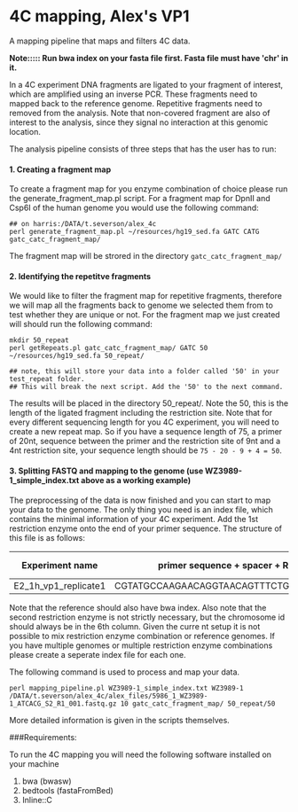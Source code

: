 # 4C mapping, Alex's VP1

A mapping pipeline that maps and filters 4C data.

**Note::::: Run bwa index on your fasta file first. Fasta file must have 'chr' in it.**


In a 4C experiment DNA fragments are ligated to your fragment of interest, which are amplified using an inverse PCR. These fragments need to mapped back to the reference genome. Repetitive fragments need to removed from the analysis. Note that non-covered fragment are also of interest to the analysis, since they signal no interaction at this genomic location.

The analysis pipeline consists of three steps that has the user has to run:

#### 1. Creating a fragment map

To create a fragment map for you enzyme combination of choice please run the generate_fragment_map.pl script. For a fragment map for DpnII and Csp6I of the human genome you would use the following command:

```
## on harris:/DATA/t.severson/alex_4c
perl generate_fragment_map.pl ~/resources/hg19_sed.fa GATC CATG gatc_catc_fragment_map/
```

The fragment map will be strored in the directory `gatc_catc_fragment_map/`

#### 2. Identifying the repetitve fragments

We would like to filter the fragment map for repetitive fragments, therefore we will map all the fragments back to genome we selected them from to test whether they are unique or not. For the fragment map we just created will should run the following command:

```
mkdir 50_repeat
perl getRepeats.pl gatc_catc_fragment_map/ GATC 50 ~/resources/hg19_sed.fa 50_repeat/

## note, this will store your data into a folder called '50' in your test_repeat folder. 
## This will break the next script. Add the '50' to the next command. 
```

The results will be placed in the directory 50_repeat/. Note the 50, this is the length of the ligated fragment including the restriction site. Note that for every different sequencing length for you 4C experiment, you will need to create a new repeat map. So if you have a sequence length of 75, a primer of 20nt, sequence between the primer and the restriction site of 9nt and a 4nt restriction site, your sequence length should be `75 - 20 - 9 + 4 = 50`. 



#### 3. Splitting FASTQ and mapping to the genome (use WZ3989-1_simple_index.txt above as a working example)

The preprocessing of the data is now finished and you can start to map your data to the genome. The only thing you need is an index file, which contains the minimal information of your 4C experiment. Add the 1st restriction enzyme onto the end of your primer sequence. The structure of this file is as follows:

|Experiment name | primer sequence + spacer + RE | path to reference genome | restriction enzyme 1 | restriction enzyme 2 | viewpoint chromosome |
|---------- | ---------- | ----------|----------|----------|----------|
|E2_1h_vp1_replicate1 | CGTATGCCAAGAACAGGTAACAGTTTCTGGATC**GATC** | /home/t.severson/resources/hg19_sed.fa | GATC | GTAC | chr6 |

Note that the reference should also have bwa index. Also note that the second restriction enzyme is not strictly necessary, but the chromosome id should always be in the 6th column. Given the curre
nt setup it is not possible to mix restriction enzyme combination or reference genomes. If you have multiple genomes or multiple restriction enzyme combinations please create a seperate index file
for each one.

The following command is used to process and map your data.

```
perl mapping_pipeline.pl WZ3989-1_simple_index.txt WZ3989-1 /DATA/t.severson/alex_4c/alex_files/5986_1_WZ3989-1_ATCACG_S2_R1_001.fastq.gz 10 gatc_catc_fragment_map/ 50_repeat/50
```

More detailed information is given in the scripts themselves.

###Requirements:

To run the 4C mapping you will need the following software installed on your machine

1. bwa (bwasw)
2. bedtools (fastaFromBed)
3. Inline::C

